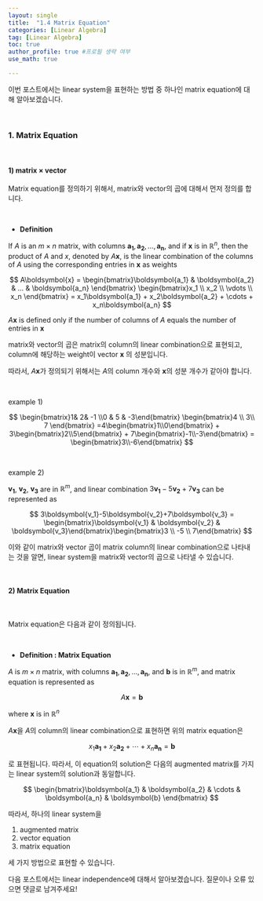 ```yaml
---
layout: single
title:  "1.4 Matrix Equation"
categories: [Linear Algebra]
tag: [Linear Algebra]
toc: true
author_profile: true #프로필 생략 여부
use_math: true

---
```












이번 포스트에서는 linear system을 표현하는 방법 중 하나인 matrix equation에 대해 알아보겠습니다.

<br/>



### 1. Matrix Equation

<br/>



#### 1) matrix $\times$ vector



Matrix equation를 정의하기 위해서, matrix와 vector의 곱에 대해서 먼저 정의를 합니다.



<br/>



* **Definition**

If $A$ is an $m \times n$ matrix, with columns $\boldsymbol{a_1}, \boldsymbol{a_2}, ..., \boldsymbol{a_n}$, and if $\boldsymbol{x}$ is in $\mathbb{R}^n$, then the product of $A$ and $x$, denoted by $A\boldsymbol{x}$, is the linear combination of the columns of $A$ using the corresponding entries in $\boldsymbol{x}$ as weights


$$
A\boldsymbol{x} = \begin{bmatrix}\boldsymbol{a_1} & \boldsymbol{a_2} & ... & \boldsymbol{a_n} \end{bmatrix}
\begin{bmatrix}x_1 \\ x_2 \\ \vdots \\ x_n  \end{bmatrix} 
= x_1\boldsymbol{a_1} + x_2\boldsymbol{a_2} + \cdots + x_n\boldsymbol{a_n}
$$


$A\boldsymbol{x}$ is defined only if the number of columns of $A$ equals the number of entries in $\boldsymbol{x}$



matrix와 vector의 곱은 matrix의 column의 linear combination으로 표현되고, column에 해당하는 weight이 vector $\boldsymbol{x}$ 의 성분입니다.

따라서, $A\boldsymbol{x}$가 정의되기 위해서는 $A$의 column 개수와 $\boldsymbol{x}$의 성분 개수가 같아야 합니다. 

<br/>



example 1)


$$
\begin{bmatrix}1& 2& -1 \\0 & 5 & -3\end{bmatrix} \begin{bmatrix}4 \\ 3\\ 7 \end{bmatrix} =4\begin{bmatrix}1\\0\end{bmatrix} + 3\begin{bmatrix}2\\5\end{bmatrix} + 7\begin{bmatrix}-1\\-3\end{bmatrix} = \begin{bmatrix}3\\-6\end{bmatrix}
$$

<br/>




example 2)



$\boldsymbol{v_1}$, $\boldsymbol{v_2}$, $\boldsymbol{v_3}$ are in $\mathbb{R}^m$, and linear combination $3\boldsymbol{v_1}-5\boldsymbol{v_2}+7\boldsymbol{v_3}$ can be represented as


$$
3\boldsymbol{v_1}-5\boldsymbol{v_2}+7\boldsymbol{v_3} = \begin{bmatrix}\boldsymbol{v_1} & \boldsymbol{v_2} & \boldsymbol{v_3}\end{bmatrix}\begin{bmatrix}3 \\ -5 \\ 7\end{bmatrix}
$$




이와 같이 matrix와 vector 곱이 matrix column의 linear combination으로 나타내는 것을 알면, linear system을 matrix와 vector의 곱으로 나타낼 수 있습니다.



<br/>



#### 2) Matrix Equation

<br/>



Matrix equation은 다음과 같이 정의됩니다. 

<br/>



* **Definition : Matrix Equation**



$A$ is $m \times n$ matrix, with columns $\boldsymbol{a_1}, \boldsymbol{a_2}, ..., \boldsymbol{a_n}$, and $\boldsymbol{b}$ is in $\mathbb{R}^m$, and matrix equation is represented as


$$
A\boldsymbol{x} = \boldsymbol{b}
$$




where $\boldsymbol{x}$ is in $\mathbb{R}^n$





$A\boldsymbol{x}$을 $A$의 column의 linear combination으로 표현하면 위의 matrix equation은


$$
x_1\boldsymbol{a_1} + x_2\boldsymbol{a_2} + \cdots + x_n\boldsymbol{a_n} = \boldsymbol{b}
$$


로 표현됩니다. 따라서, 이 equation의 solution은 다음의 augmented matrix를 가지는 linear system의 solution과 동일합니다.


$$
\begin{bmatrix}\boldsymbol{a_1} & \boldsymbol{a_2} & \cdots & \boldsymbol{a_n} & \boldsymbol{b} \end{bmatrix}
$$




따라서, 하나의 linear system을



1. augmented matrix
2. vector equation
3. matrix equation

세 가지 방법으로 표현할 수 있습니다.





다음 포스트에서는 linear independence에 대해서 알아보겠습니다. 질문이나 오류 있으면 댓글로 남겨주세요!